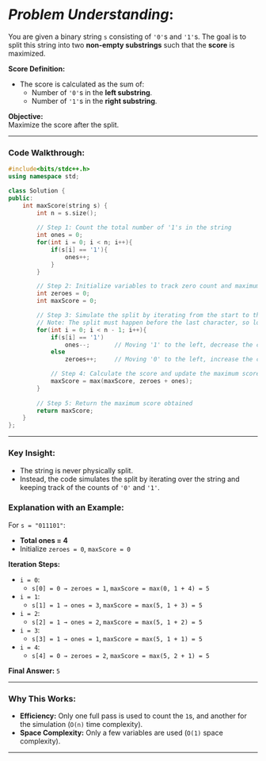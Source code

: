 
# *Problem Understanding*:

You are given a binary string `s` consisting of `'0'`s and `'1'`s. The goal is to split this string into two **non-empty substrings** such that the **score** is maximized.

**Score Definition:**

- The score is calculated as the sum of:
    - Number of `'0'`s in the **left substring**.
    - Number of `'1'`s in the **right substring**.

**Objective:**  
Maximize the score after the split.

---

### Code Walkthrough:

```cpp
#include<bits/stdc++.h>
using namespace std;

class Solution {
public:
    int maxScore(string s) {
        int n = s.size();
        
        // Step 1: Count the total number of '1's in the string
        int ones = 0;
        for(int i = 0; i < n; i++){
            if(s[i] == '1'){
                ones++;
            }
        }

        // Step 2: Initialize variables to track zero count and maximum score
        int zeroes = 0;
        int maxScore = 0;

        // Step 3: Simulate the split by iterating from the start to the second last character
        // Note: The split must happen before the last character, so loop till n-1
        for(int i = 0; i < n - 1; i++){
            if(s[i] == '1') 
                ones--;       // Moving '1' to the left, decrease the count of right-side ones
            else 
                zeroes++;     // Moving '0' to the left, increase the count of left-side zeroes

            // Step 4: Calculate the score and update the maximum score
            maxScore = max(maxScore, zeroes + ones);
        }
        
        // Step 5: Return the maximum score obtained
        return maxScore;
    }
};
```

---

### Key Insight:

- The string is never physically split.
- Instead, the code simulates the split by iterating over the string and keeping track of the counts of `'0'` and `'1'`.

### **Explanation with an Example:**

For `s = "011101"`:

- **Total ones = 4**
- Initialize `zeroes = 0`, `maxScore = 0`

**Iteration Steps:**

- `i = 0`:
    - `s[0] = 0 → zeroes = 1`, `maxScore = max(0, 1 + 4) = 5`
- `i = 1`:
    - `s[1] = 1 → ones = 3`, `maxScore = max(5, 1 + 3) = 5`
- `i = 2`:
    - `s[2] = 1 → ones = 2`, `maxScore = max(5, 1 + 2) = 5`
- `i = 3`:
    - `s[3] = 1 → ones = 1`, `maxScore = max(5, 1 + 1) = 5`
- `i = 4`:
    - `s[4] = 0 → zeroes = 2`, `maxScore = max(5, 2 + 1) = 5`

**Final Answer:** `5`

---

### **Why This Works:**

- **Efficiency:** Only one full pass is used to count the `1`s, and another for the simulation (`O(n)` time complexity).
- **Space Complexity:** Only a few variables are used (`O(1)` space complexity).

---

